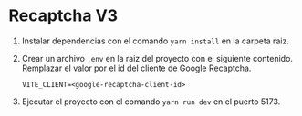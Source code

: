 # Recaptcha V3

1. Instalar dependencias con el comando
`yarn install` en la carpeta raiz.

2. Crear un archivo `.env` en la raiz del proyecto con el siguiente contenido. Remplazar el valor por el id del cliente de Google Recaptcha.
    ```
    VITE_CLIENT=<google-recaptcha-client-id>
    ```

3. Ejecutar el proyecto con el comando `yarn run dev` en el puerto 5173. 

